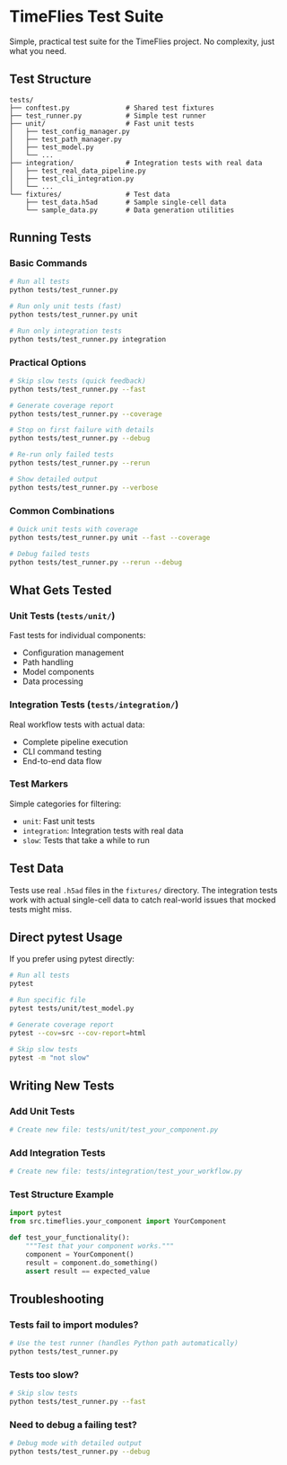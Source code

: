# TimeFlies Test Suite

Simple, practical test suite for the TimeFlies project. No complexity, just what you need.

## Test Structure

```
tests/
├── conftest.py              # Shared test fixtures
├── test_runner.py           # Simple test runner
├── unit/                    # Fast unit tests
│   ├── test_config_manager.py
│   ├── test_path_manager.py
│   ├── test_model.py
│   └── ...
├── integration/             # Integration tests with real data
│   ├── test_real_data_pipeline.py
│   ├── test_cli_integration.py
│   └── ...
└── fixtures/                # Test data
    ├── test_data.h5ad       # Sample single-cell data
    └── sample_data.py       # Data generation utilities
```

## Running Tests

### Basic Commands
```bash
# Run all tests
python tests/test_runner.py

# Run only unit tests (fast)
python tests/test_runner.py unit

# Run only integration tests
python tests/test_runner.py integration
```

### Practical Options
```bash
# Skip slow tests (quick feedback)
python tests/test_runner.py --fast

# Generate coverage report
python tests/test_runner.py --coverage

# Stop on first failure with details  
python tests/test_runner.py --debug

# Re-run only failed tests
python tests/test_runner.py --rerun

# Show detailed output
python tests/test_runner.py --verbose
```

### Common Combinations
```bash
# Quick unit tests with coverage
python tests/test_runner.py unit --fast --coverage

# Debug failed tests
python tests/test_runner.py --rerun --debug
```

## What Gets Tested

### Unit Tests (`tests/unit/`)
Fast tests for individual components:
- Configuration management
- Path handling
- Model components
- Data processing

### Integration Tests (`tests/integration/`)
Real workflow tests with actual data:
- Complete pipeline execution
- CLI command testing  
- End-to-end data flow

### Test Markers
Simple categories for filtering:
- `unit`: Fast unit tests
- `integration`: Integration tests with real data
- `slow`: Tests that take a while to run

## Test Data

Tests use real `.h5ad` files in the `fixtures/` directory. The integration tests work with actual single-cell data to catch real-world issues that mocked tests might miss.

## Direct pytest Usage

If you prefer using pytest directly:

```bash
# Run all tests
pytest

# Run specific file  
pytest tests/unit/test_model.py

# Generate coverage report
pytest --cov=src --cov-report=html

# Skip slow tests
pytest -m "not slow"
```

## Writing New Tests

### Add Unit Tests
```bash
# Create new file: tests/unit/test_your_component.py
```

### Add Integration Tests  
```bash
# Create new file: tests/integration/test_your_workflow.py
```

### Test Structure Example
```python
import pytest
from src.timeflies.your_component import YourComponent

def test_your_functionality():
    """Test that your component works."""
    component = YourComponent()
    result = component.do_something()
    assert result == expected_value
```

## Troubleshooting

### Tests fail to import modules?
```bash
# Use the test runner (handles Python path automatically)
python tests/test_runner.py
```

### Tests too slow?
```bash
# Skip slow tests
python tests/test_runner.py --fast
```

### Need to debug a failing test?
```bash
# Debug mode with detailed output
python tests/test_runner.py --debug
```